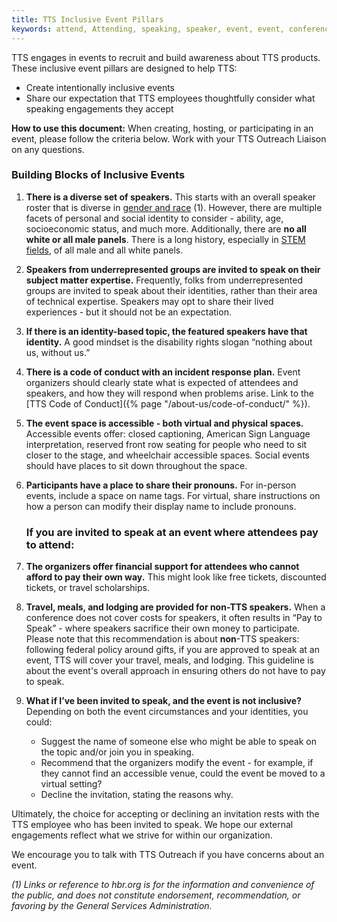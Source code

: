 ```yaml
---
title: TTS Inclusive Event Pillars
keywords: attend, Attending, speaking, speaker, event, event, conference, conferences, diversity, inclusion
---
```


TTS engages in events to recruit and build awareness about TTS products. These inclusive event pillars are designed to help
TTS:

- Create intentionally inclusive events
- Share our expectation that TTS employees thoughtfully consider what speaking
  engagements they accept
  
**How to use this document:** When creating, hosting, or participating in an
event, please follow the criteria below. Work with your TTS Outreach Liaison on
any questions.

### Building Blocks of Inclusive Events

1. **There is a diverse set of speakers.** This starts with an overall speaker
   roster that is diverse in
   [gender and race](https://hbr.org/2019/09/what-it-will-take-to-improve-diversity-at-conferences)
   (1). However, there are multiple facets of personal and social identity to
   consider - ability, age, socioeconomic status, and much more. Additionally,
   there are **no all white or all male panels**. There is a long history,
   especially in
   [STEM fields](https://www.nih.gov/about-nih/who-we-are/nih-director/statements/time-end-manel-tradition),
   of all male and all white panels.
2. **Speakers from underrepresented groups are invited to speak on their subject
   matter expertise.** Frequently, folks from underrepresented groups are
   invited to speak about their identities, rather than their area of technical
   expertise. Speakers may opt to share their lived experiences - but it should
   not be an expectation.
3. **If there is an identity-based topic, the featured speakers have that
   identity.** A good mindset is the disability rights slogan “nothing about us,
   without us.”
4. **There is a code of conduct with an incident response plan.** Event
   organizers should clearly state what is expected of attendees and speakers,
   and how they will respond when problems arise. Link to the [TTS Code of
   Conduct]({% page "/about-us/code-of-conduct/" %}).
5. **The event space is accessible - both virtual and physical spaces.**
   Accessible events offer: closed captioning, American Sign Language
   interpretation, reserved front row seating for people who need to sit closer
   to the stage, and wheelchair accessible spaces. Social events should have
   places to sit down throughout the space.
6. **Participants have a place to share their pronouns.** For in-person events,
   include a space on name tags. For virtual, share instructions on how a person
   can modify their display name to include pronouns.
   
   ### If you are invited to speak at an event where attendees pay to attend:
   
7. **The organizers offer financial support for attendees who cannot afford to
   pay their own way.** This might look like free tickets, discounted tickets,
   or travel scholarships.
8. **Travel, meals, and lodging are provided for non-TTS speakers.** When a
   conference does not cover costs for speakers, it often results in “Pay to
   Speak” - where speakers sacrifice their own money to participate. Please note
   that this recommendation is about **non**-TTS speakers: following federal
   policy around gifts, if you are approved to speak at an event, TTS will cover
   your travel, meals, and lodging. This guideline is about the event's overall
   approach in ensuring others do not have to pay to speak.
9. **What if I’ve been invited to speak, and the event is not inclusive?**
   Depending on both the event circumstances and your identities, you could:
   
   - Suggest the name of someone else who might be able to speak on the topic
     and/or join you in speaking.
   - Recommend that the organizers modify the event - for example, if they
     cannot find an accessible venue, could the event be moved to a virtual
     setting?
   - Decline the invitation, stating the reasons why.
   
Ultimately, the choice for accepting or declining an invitation rests with the
TTS employee who has been invited to speak. We hope our external engagements
reflect what we strive for within our organization.

We encourage you to talk with TTS Outreach if you have concerns about an event.

_(1) Links or reference to hbr.org is for the information and convenience of the
public, and does not constitute endorsement, recommendation, or favoring by the
General Services Administration._